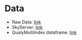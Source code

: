 # Data

- Raw Data: [link](https://drive.google.com/file/d/1MwcRINI1aGcdfMXlY70xMNF2INpZtnwK/view)
- SkyServer: [link](https://skyserver.sdss.org/dr16/en/tools/search/SQS.aspx)
- QualyMultiIndex dataframe: [link](https://alumnosuvcl-my.sharepoint.com/:f:/g/personal/jorge_lopezr_estudiantes_uv_cl/EgRYy5nRwtBNujjyVn0ljfMB59btCEYUpRc3abK3NgguuQ?e=Mi1KQp)
